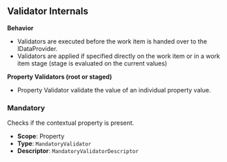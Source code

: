 ## Validator Internals

**Behavior**

- Validators are executed before the work item is handed over to the IDataProvider.
- Validators are applied if specified directly on the work item or in a work item stage (stage is evaluated on the current values)

**Property Validators (root or staged)**

- Property Validator validate the value of an individual property value.


### Mandatory

Checks if the contextual property is present.

- **Scope**: Property
- **Type**: `MandatoryValidator`
- **Descriptor**: `MandatoryValidatorDescriptor`